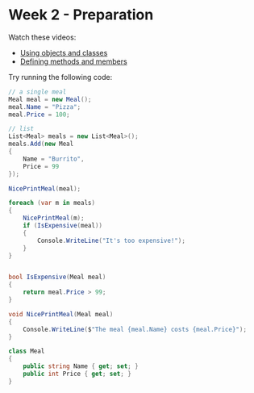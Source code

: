 # Week 2 - Preparation

Watch these videos:

- [Using objects and classes](https://docs.microsoft.com/en-us/shows/csharp-101/csharp-object-oriented-programming-objects-and-classes/)
- [Defining methods and members](https://docs.microsoft.com/en-us/shows/csharp-101/csharp-object-oriented-programming-methods-and-members/)

Try running the following code:

```csharp
// a single meal
Meal meal = new Meal();
meal.Name = "Pizza";
meal.Price = 100;

// list
List<Meal> meals = new List<Meal>();
meals.Add(new Meal
{
    Name = "Burrito",
    Price = 99
});

NicePrintMeal(meal);

foreach (var m in meals)
{
    NicePrintMeal(m);
    if (IsExpensive(meal))
    {
        Console.WriteLine("It's too expensive!");
    }
}


bool IsExpensive(Meal meal)
{
    return meal.Price > 99;
}

void NicePrintMeal(Meal meal)
{
    Console.WriteLine($"The meal {meal.Name} costs {meal.Price}");
}

class Meal
{
    public string Name { get; set; }
    public int Price { get; set; }
}
```
